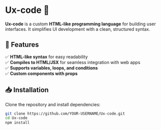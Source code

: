 # Ux-code 🚀  
**Ux-code** is a custom **HTML-like programming language** for building user interfaces. It simplifies UI development with a clean, structured syntax.

## 🌟 Features  
✅ **HTML-like syntax** for easy readability  
✅ **Compiles to HTML/JSX** for seamless integration with web apps  
✅ **Supports variables, loops, and conditions**  
✅ **Custom components with props**  

## 📥 Installation  
Clone the repository and install dependencies:  
```sh
git clone https://github.com/YOUR-USERNAME/Ux-code.git
cd Ux-code
npm install

